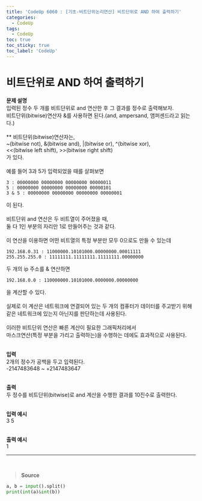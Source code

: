 ```yaml
---
title: 'CodeUp 6060 : [기초-비트단위논리연산] 비트단위로 AND 하여 출력하기'
categories:
  - CodeUp
tags:
  - CodeUp
toc: true
toc_sticky: true
toc_label: 'CodeUp'
---
```


# 비트단위로 AND 하여 출력하기

**문제 설명**  
입력된 정수 두 개를 비트단위로 and 연산한 후 그 결과를 정수로 출력해보자.  
비트단위(bitwise)연산자 &를 사용하면 된다.(and, ampersand, 앰퍼센드라고 읽는다.)  
<br>
\*\* 비트단위(bitwise)연산자는,  
~(bitwise not), &(bitwise and), |(bitwise or), ^(bitwise xor),  
<<(bitwise left shift), >>(bitwise right shift)  
가 있다.  
<br>
예를 들어 3과 5가 입력되었을 때를 살펴보면

```
3 : 00000000 00000000 00000000 00000011
5 : 00000000 00000000 00000000 00000101
3 & 5 : 00000000 00000000 00000000 00000001
```

이 된다.  
<br>
비트단위 and 연산은 두 비트열이 주어졌을 때,  
둘 다 1인 부분의 자리만 1로 만들어주는 것과 같다.  
<br>
이 연산을 이용하면 어떤 비트열의 특정 부분만 모두 0으로도 만들 수 있는데

```
192.168.0.31 : 11000000.10101000.00000000.00011111
255.255.255.0 : 11111111.11111111.11111111.00000000
```

두 개의 ip 주소를 & 연산하면

```
192.168.0.0 : 110000000.10101000.0000000.00000000
```

을 계산할 수 있다.  
<br>
실제로 이 계산은 네트워크에 연결되어 있는 두 개의 컴퓨터가 데이터를 주고받기 위해  
같은 네트워크에 있는지 아닌지를 판단하는데 사용된다.  
<br>
이러한 비트단위 연산은 빠른 계산이 필요한 그래픽처리에서  
마스크연산(특정 부분을 가리고 출력하는)을 수행하는 데에도 효과적으로 사용된다.  
<br>

**입력**  
2개의 정수가 공백을 두고 입력된다.  
-2147483648 ~ +2147483647  
<br>

**출력**  
두 정수를 비트단위(bitwise)로 and 계산을 수행한 결과를 10진수로 출력한다.  
<br>

**입력 예시**  
3 5  
<br>

**출력 예시**  
1

---

<br>

> **Source**

```python
a, b = input().split()
print(int(a)&int(b))
```
